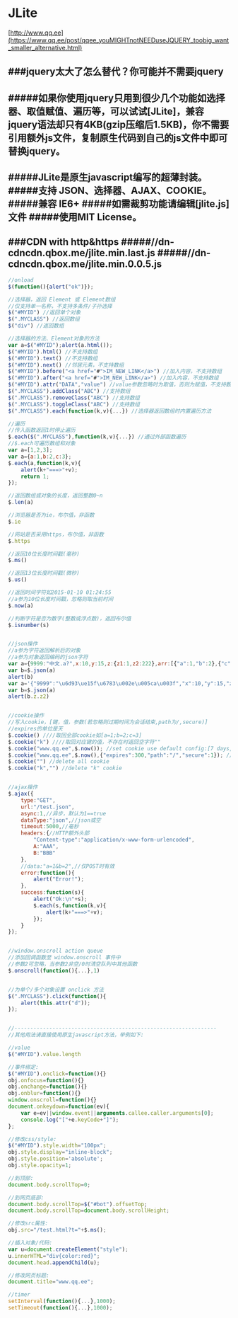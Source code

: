 # JLite

[http://www.qq.ee](https://www.qq.ee/post/qqee_youMIGHTnotNEEDuseJQUERY_toobig_want_smaller_alternative.html)

###jquery太大了怎么替代？你可能并不需要jquery
---------------------------
#####如果你使用jquery只用到很少几个功能如选择器、取值赋值、遍历等，可以试试[JLite]，兼容jquery语法却只有4KB(gzip压缩后1.5KB)，你不需要引用额外js文件，复制原生代码到自己的js文件中即可替换jquery。
---------------------------
#####JLite是原生javascript编写的超薄封装。
#####支持 JSON、选择器、AJAX、COOKIE。
#####兼容 IE6+
#####如需裁剪功能请编辑[jlite.js]文件
#####使用MIT License。
---------------------------
###CDN with http&https
#####//dn-cdncdn.qbox.me/jlite.min.last.js
#####//dn-cdncdn.qbox.me/jlite.min.0.0.5.js
---------------------------
```javascript
//onload
$(function(){alert("ok")});

//选择器，返回 Element 或 Element数组
//仅支持单一名称，不支持多条件/子孙选择
$("#MYID") //返回单个对象
$(".MYCLASS") //返回数组
$("div") //返回数组

//选择器的方法、Element对象的方法
var a=$("#MYID");alert(a.html());
$("#MYID").html() //不支持数组
$("#MYID").text() //不支持数组
$("#MYID").next() //邻居元素，不支持数组
$("#MYID").before("<a href="#">IM_NEW_LINK</a>") //加入内容，不支持数组
$("#MYID").after("<a href="#">IM_NEW_LINK</a>") //加入内容，不支持数组
$("#MYID").attr("DATA","value") //value参数忽略时为取值，否则为赋值，不支持数组
$(".MYCLASS").addClass("ABC") //支持数组
$(".MYCLASS").removeClass("ABC") //支持数组
$(".MYCLASS").toggleClass("ABC") //支持数组
$(".MYCLASS").each(function(k,v){...}) //选择器返回数组时内置遍历方法

//遍历
//传入函数返回1时停止遍历
$.each($(".MYCLASS"),function(k,v){...}) //通过外部函数遍历
//$.each可遍历数组和对象
var a=[1,2,3];
var a={a:1,b:2,c:3};
$.each(a,function(k,v){
	alert(k+"===>"+v);
	return 1;
});

//返回数组或对象的长度，返回整数0~n
$.len(a)

//浏览器是否为ie，布尔值，非函数
$.ie

//网站是否采用https，布尔值，非函数
$.https

//返回10位长度时间戳(毫秒)
$.ms()

//返回13位长度时间戳(微秒)
$.us()

//返回时间字符如2015-01-10 01:24:55
//a参为10位长度时间戳，忽略则取当前时间
$.now(a)

//判断字符是否为数字(整数或浮点数)，返回布尔值
$.isnumber(s)


//json操作
//a参为字符返回解析后的对象
//a参为对象返回编码的json字符
var a={9999:"中文.a?",x:10,y:15,z:{z1:1,z2:222},arr:[{"a":1,"b":2},{"c":3,"d":4}]};
var b=$.json(a)
alert(b)
var a='{"9999":"\u6d93\ue15f\u6783\u002e\u005ca\u003f","x":10,"y":15,"z":{"z1":1,"z2":222},"arr":{"0":{"a":1,"b":2},"1":{"c":3,"d":4}}}';
var b=$.json(a)
alert(b.z.z2)


//cookie操作
//写入cookie，[键，值，参数(若忽略则过期时间为会话结束,path为/,secure)]
//expires的单位是天
$.cookie() ////取回全部cookie如[a=1;b=2;c=3]
$.cookie("k") ////取回对应键的值，不存在时返回空字符""
$.cookie("www.qq.ee",$.now()); //set cookie use default config:[7 days, /]
$.cookie("www.qq.ee",$.now(),{"expires":300,"path":"/","secure":1}); //set cookies
$.cookie("") //delete all cookie
$.cookie("k","") //delete "k" cookie


//ajax操作
$.ajax({
	type:"GET",
	url:"/test.json",
	async:1,//异步，默认为1==true
	dataType:"json",//json或空
	timeout:5000,//毫秒
	headers:{//HTTP额外头部
		"Content-type":"application/x-www-form-urlencoded",
		A:"AAA",
		B:"BBB"
	},
	//data:"a=1&b=2",//仅POST时有效
	error:function(){
		alert("Error!");
	},
	success:function(s){
		alert("Ok:\n"+s);
		$.each(s,function(k,v){
			alert(k+"===>"+v);
		});
	}
});


//window.onscroll action queue
//添加回调函数至 window.onscroll 事件中
//参数2可忽略，当参数2非空/0时清空队列中其他函数
$.onscroll(function(){...},1)


//为单个/多个对象设置 onclick 方法
$(".MYCLASS").click(function(){
	alert(this.attr("d"));
});


//----------------------------------------------------------------
//其他用法请直接使用原生javascript方法，举例如下:

//value
$("#MYID").value.length

//事件绑定:
$("#MYID").onclick=function(){}
obj.onfocus=function(){}
obj.onchange=function(){}
obj.onblur=function(){}
window.onscroll=function(){}
document.onkeydown=function(ev){
	var e=ev||window.event||arguments.callee.caller.arguments[0];
	console.log("["+e.keyCode+"]");
};

//修改css/style:
$("#MYID").style.width="100px";
obj.style.display="inline-block";
obj.style.position='absolute';
obj.style.opacity=1;

//到顶部:
document.body.scrollTop=0;

//到网页底部:
document.body.scrollTop=$("#bot").offsetTop;
document.body.scrollTop=document.body.scrollHeight;

//修改src属性:
obj.src="/test.html?t="+$.ms();

//插入对象/代码:
var u=document.createElement("style");
u.innerHTML="div{color:red}";
document.head.appendChild(u);

//修改网页标题:
document.title="www.qq.ee";

//timer
setInterval(function(){...},1000);
setTimeout(function(){...},1000);


```





